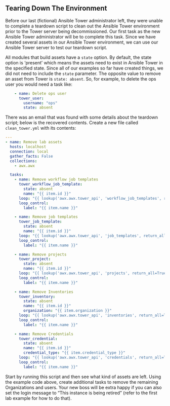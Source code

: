 ## Tearing Down The Environment

Before our last (fictional) Ansible Tower administrator left, they were unable to complete a teardown script to clean out the Ansible Tower environment prior to the Tower server being decommissioned. Our first task as the new Ansible Tower administrator will be to complete this task. Since we have created several assets in our Ansible Tower environment, we can use our Ansible Tower server to test our teardown script.

All modules that build assets have a `state` option. By default, the state option is ‘present’ which means the assets need to exist in Ansible Tower in the specified state. Since all of our examples so far have created things, we did not need to include the `state` parameter. The opposite value to remove an asset from Tower is `state: absent`. So, for example, to delete the ops user you would need a task like:

```yml
    - name: Delete ops user
      tower_user:
        username: "ops"
        state: absent
```

There was an email that was found with some details about the teardown script; below is the recovered contents. Create a new file called `clean_tower.yml` with its contents:

```yml
---
- name: Remove lab assets
  hosts: localhost
  connection: local
  gather_facts: False
  collections:
    - awx.awx

  tasks:
    - name: Remove workflow job templates
      tower_workflow_job_template:
        state: absent
        name: "{{ item.id }}"
      loop: "{{ lookup('awx.awx.tower_api', 'workflow_job_templates', return_all=True, wantlist=True) }}"
      loop_control:
        label: "{{ item.name }}"

    - name: Remove job templates
      tower_job_template:
        state: absent
        name: "{{ item.id }}"
      loop: "{{ lookup('awx.awx.tower_api', 'job_templates', return_all=True, wantlist=True) }}"
      loop_control:
        label: "{{ item.name }}"

    - name: Remove projects
      tower_project:
        state: absent
        name: "{{ item.id }}"
      loop: "{{ lookup('awx.awx.tower_api', 'projects', return_all=True, wantlist=True) }}"
      loop_control:
        label: "{{ item.name }}"

    - name: Remove Inventories
      tower_inventory:
        state: absent
        name: "{{ item.id }}"
        organization: "{{ item.organization }}"
      loop: "{{ lookup('awx.awx.tower_api', 'inventories', return_all=True, wantlist=True) }}"
      loop_control:
        label: "{{ item.name }}"

    - name: Remove Credentials
      tower_credential:
        state: absent
        name: "{{ item.id }}"
        credential_type: "{{ item.credential_type }}"
      loop: "{{ lookup('awx.awx.tower_api', 'credentials', return_all=True, wantlist=True) }}"
      loop_control:
        label: "{{ item.name }}"
```

Start by running this script and then see what kind of assets are left. Using the example code above, create additional tasks to remove the remaining Organizations and users. Your new boss will be extra happy if you can also set the login message to “This instance is being retired” (refer to the first lab example for how to do that).
